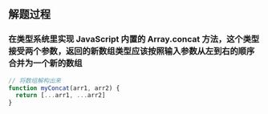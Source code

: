 ## 解题过程

### 在类型系统里实现 JavaScript 内置的 Array.concat 方法，这个类型接受两个参数，返回的新数组类型应该按照输入参数从左到右的顺序合并为一个新的数组


```js
// 将数组解构出来
function myConcat(arr1, arr2) {
  return [...arr1, ...arr2]
}
```
